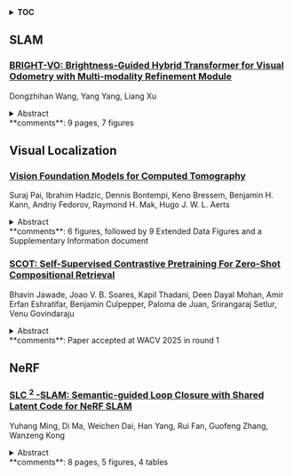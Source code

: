 <details>
  <summary><b>TOC</b></summary>
  <ol>
    <li><a href=#slam>SLAM</a></li>
      <ul>
        <li><a href=#BRIGHT-VO:-Brightness-Guided-Hybrid-Transformer-for-Visual-Odometry-with-Multi-modality-Refinement-Module>BRIGHT-VO: Brightness-Guided Hybrid Transformer for Visual Odometry with Multi-modality Refinement Module</a></li>
      </ul>
    </li>
    <li><a href=#visual-localization>Visual Localization</a></li>
      <ul>
        <li><a href=#Vision-Foundation-Models-for-Computed-Tomography>Vision Foundation Models for Computed Tomography</a></li>
        <li><a href=#SCOT:-Self-Supervised-Contrastive-Pretraining-For-Zero-Shot-Compositional-Retrieval>SCOT: Self-Supervised Contrastive Pretraining For Zero-Shot Compositional Retrieval</a></li>
      </ul>
    </li>
    <li><a href=#nerf>NeRF</a></li>
      <ul>
        <li><a href=#SLC$^2$-SLAM:-Semantic-guided-Loop-Closure-with-Shared-Latent-Code-for-NeRF-SLAM>SLC$^2$-SLAM: Semantic-guided Loop Closure with Shared Latent Code for NeRF SLAM</a></li>
      </ul>
    </li>
  </ol>
</details>

## SLAM  

### [BRIGHT-VO: Brightness-Guided Hybrid Transformer for Visual Odometry with Multi-modality Refinement Module](http://arxiv.org/abs/2501.08659)  
Dongzhihan Wang, Yang Yang, Liang Xu  
<details>  
  <summary>Abstract</summary>  
  <ol>  
    Visual odometry (VO) plays a crucial role in autonomous driving, robotic navigation, and other related tasks by estimating the position and orientation of a camera based on visual input. Significant progress has been made in data-driven VO methods, particularly those leveraging deep learning techniques to extract image features and estimate camera poses. However, these methods often struggle in low-light conditions because of the reduced visibility of features and the increased difficulty of matching keypoints. To address this limitation, we introduce BrightVO, a novel VO model based on Transformer architecture, which not only performs front-end visual feature extraction, but also incorporates a multi-modality refinement module in the back-end that integrates Inertial Measurement Unit (IMU) data. Using pose graph optimization, this module iteratively refines pose estimates to reduce errors and improve both accuracy and robustness. Furthermore, we create a synthetic low-light dataset, KiC4R, which includes a variety of lighting conditions to facilitate the training and evaluation of VO frameworks in challenging environments. Experimental results demonstrate that BrightVO achieves state-of-the-art performance on both the KiC4R dataset and the KITTI benchmarks. Specifically, it provides an average improvement of 20% in pose estimation accuracy in normal outdoor environments and 259% in low-light conditions, outperforming existing methods. For widespread use and further development, the research work is fully open-source at https://github.com/Anastasiawd/BrightVO.  
  </ol>  
</details>  
**comments**: 9 pages, 7 figures  
  
  



## Visual Localization  

### [Vision Foundation Models for Computed Tomography](http://arxiv.org/abs/2501.09001)  
Suraj Pai, Ibrahim Hadzic, Dennis Bontempi, Keno Bressem, Benjamin H. Kann, Andriy Fedorov, Raymond H. Mak, Hugo J. W. L. Aerts  
<details>  
  <summary>Abstract</summary>  
  <ol>  
    Foundation models (FMs) have shown transformative potential in radiology by performing diverse, complex tasks across imaging modalities. Here, we developed CT-FM, a large-scale 3D image-based pre-trained model designed explicitly for various radiological tasks. CT-FM was pre-trained using 148,000 computed tomography (CT) scans from the Imaging Data Commons through label-agnostic contrastive learning. We evaluated CT-FM across four categories of tasks, namely, whole-body and tumor segmentation, head CT triage, medical image retrieval, and semantic understanding, showing superior performance against state-of-the-art models. Beyond quantitative success, CT-FM demonstrated the ability to cluster regions anatomically and identify similar anatomical and structural concepts across scans. Furthermore, it remained robust across test-retest settings and indicated reasonable salient regions attached to its embeddings. This study demonstrates the value of large-scale medical imaging foundation models and by open-sourcing the model weights, code, and data, aims to support more adaptable, reliable, and interpretable AI solutions in radiology.  
  </ol>  
</details>  
**comments**: 6 figures, followed by 9 Extended Data Figures and a Supplementary
  Information document  
  
### [SCOT: Self-Supervised Contrastive Pretraining For Zero-Shot Compositional Retrieval](http://arxiv.org/abs/2501.08347)  
Bhavin Jawade, Joao V. B. Soares, Kapil Thadani, Deen Dayal Mohan, Amir Erfan Eshratifar, Benjamin Culpepper, Paloma de Juan, Srirangaraj Setlur, Venu Govindaraju  
<details>  
  <summary>Abstract</summary>  
  <ol>  
    Compositional image retrieval (CIR) is a multimodal learning task where a model combines a query image with a user-provided text modification to retrieve a target image. CIR finds applications in a variety of domains including product retrieval (e-commerce) and web search. Existing methods primarily focus on fully-supervised learning, wherein models are trained on datasets of labeled triplets such as FashionIQ and CIRR. This poses two significant challenges: (i) curating such triplet datasets is labor intensive; and (ii) models lack generalization to unseen objects and domains. In this work, we propose SCOT (Self-supervised COmpositional Training), a novel zero-shot compositional pretraining strategy that combines existing large image-text pair datasets with the generative capabilities of large language models to contrastively train an embedding composition network. Specifically, we show that the text embedding from a large-scale contrastively-pretrained vision-language model can be utilized as proxy target supervision during compositional pretraining, replacing the target image embedding. In zero-shot settings, this strategy surpasses SOTA zero-shot compositional retrieval methods as well as many fully-supervised methods on standard benchmarks such as FashionIQ and CIRR.  
  </ol>  
</details>  
**comments**: Paper accepted at WACV 2025 in round 1  
  
  



## NeRF  

### [SLC $^2$ -SLAM: Semantic-guided Loop Closure with Shared Latent Code for NeRF SLAM](http://arxiv.org/abs/2501.08880)  
Yuhang Ming, Di Ma, Weichen Dai, Han Yang, Rui Fan, Guofeng Zhang, Wanzeng Kong  
<details>  
  <summary>Abstract</summary>  
  <ol>  
    Targeting the notorious cumulative drift errors in NeRF SLAM, we propose a Semantic-guided Loop Closure with Shared Latent Code, dubbed SLC$^2$-SLAM. Especially, we argue that latent codes stored in many NeRF SLAM systems are not fully exploited, as they are only used for better reconstruction. In this paper, we propose a simple yet effective way to detect potential loops using the same latent codes as local features. To further improve the loop detection performance, we use the semantic information, which are also decoded from the same latent codes to guide the aggregation of local features. Finally, with the potential loops detected, we close them with a graph optimization followed by bundle adjustment to refine both the estimated poses and the reconstructed scene. To evaluate the performance of our SLC$^2$-SLAM, we conduct extensive experiments on Replica and ScanNet datasets. Our proposed semantic-guided loop closure significantly outperforms the pre-trained NetVLAD and ORB combined with Bag-of-Words, which are used in all the other NeRF SLAM with loop closure. As a result, our SLC$^2$-SLAM also demonstrated better tracking and reconstruction performance, especially in larger scenes with more loops, like ScanNet.  
  </ol>  
</details>  
**comments**: 8 pages, 5 figures, 4 tables  
  
  



